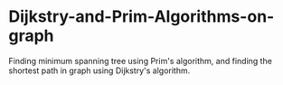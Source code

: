 # Dijkstry-and-Prim-Algorithms-on-graph
Finding  minimum spanning tree using Prim's algorithm, and finding the shortest path in graph using Dijkstry's algorithm.
